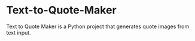 # Text-to-Quote-Maker
Text to Quote Maker is a Python project that generates quote images from text input. 
